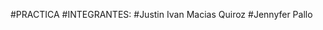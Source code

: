 #PRACTICA
#INTEGRANTES:
#Justin Ivan Macias Quiroz
#Jennyfer Pallo
<img scr="login_uteq.png" width="300" heigth="500">
